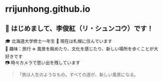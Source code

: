 # rrijunhong.github.io
## 👋 はじめまして、李俊紅（リ・シュンコウ）です！
🎓 北海道大学修士一年生
📍 現在は札幌に住んでいます  
🌱 趣味：旅行 ✈️ 風景を眺めたり、文化を感じたり、新しい場所を歩くことが大好きです  
📷 時々カメラで思い出を残しています  

> 「旅は人生のようなもの。すべての道が、新しい風景になる。
